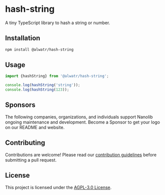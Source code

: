# hash-string

A tiny TypeScript library to hash a string or number.

## Installation

```bash
npm install @alwatr/hash-string
```

## Usage

```ts
import {hashString} from '@alwatr/hash-string';

console.log(hashString('string'));
console.log(hashString(123));
```

## Sponsors

The following companies, organizations, and individuals support Nanolib ongoing maintenance and development. Become a Sponsor to get your logo on our README and website.

## Contributing

Contributions are welcome\! Please read our [contribution guidelines](https://github.com/Alwatr/.github/blob/next/CONTRIBUTING.md) before submitting a pull request.

## License

This project is licensed under the [AGPL-3.0 License](LICENSE).
